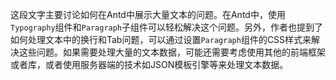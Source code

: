 这段文字主要讨论如何在Antd中展示大量文本的问题。在Antd中，使用`Typography`组件和`Paragraph`子组件可以轻松解决这个问题。另外，作者也提到了如何处理文本中的换行和Tab问题，可以通过设置`Paragraph`组件的CSS样式来解决这些问题。如果需要处理大量的文本数据，可能还需要考虑使用其他的前端框架或者库，或者使用服务器端的技术如JSON模板引擎等来处理文本数据。
